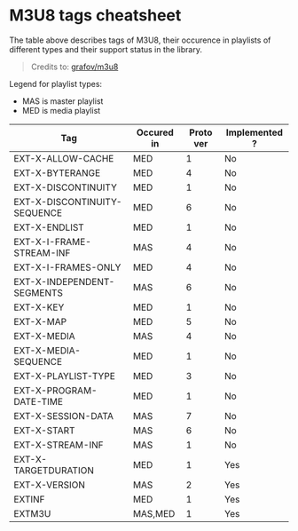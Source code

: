 M3U8 tags cheatsheet
====================

The table above describes tags of M3U8, their occurence in playlists of different types and their support status
in the library.

> Credits to: [grafov/m3u8](https://github.com/grafov/m3u8/blob/master/M3U8.md)

Legend for playlist types:

* MAS is master playlist
* MED is media playlist

| Tag | Occured in | Proto ver | Implemented ? |
|---|---|---|---|
| EXT-X-ALLOW-CACHE | MED | 1 | No |
| EXT-X-BYTERANGE | MED | 4 | No |
| EXT-X-DISCONTINUITY | MED | 1 | No |
| EXT-X-DISCONTINUITY-SEQUENCE | MED | 6 | No |
| EXT-X-ENDLIST | MED | 1 | No |
| EXT-X-I-FRAME-STREAM-INF | MAS | 4 | No |
| EXT-X-I-FRAMES-ONLY | MED | 4 | No |
| EXT-X-INDEPENDENT-SEGMENTS | MAS | 6 | No |
| EXT-X-KEY | MED | 1 | No |
| EXT-X-MAP | MED | 5 | No |
| EXT-X-MEDIA | MAS | 4 | No |
| EXT-X-MEDIA-SEQUENCE | MED | 1 | No |
| EXT-X-PLAYLIST-TYPE | MED | 3 | No |
| EXT-X-PROGRAM-DATE-TIME | MED | 1 | No |
| EXT-X-SESSION-DATA | MAS | 7 | No |
| EXT-X-START | MAS | 6 | No |
| EXT-X-STREAM-INF | MAS | 1 | No |
| EXT-X-TARGETDURATION | MED | 1 | Yes |
| EXT-X-VERSION | MAS | 2 | Yes |
| EXTINF | MED | 1 | Yes |
| EXTM3U | MAS,MED | 1 | Yes |

